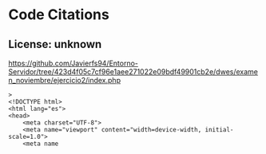 # Code Citations

## License: unknown
https://github.com/Javierfs94/Entorno-Servidor/tree/423d4f05c7cf96e1aee271022e09bdf49901cb2e/dwes/examen_noviembre/ejercicio2/index.php

```
>
<!DOCTYPE html>
<html lang="es">
<head>
    <meta charset="UTF-8">
    <meta name="viewport" content="width=device-width, initial-scale=1.0">
    <meta name
```

